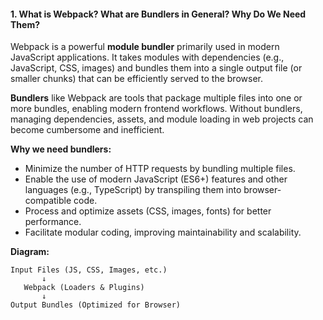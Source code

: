 

#### 1. **What is Webpack? What are Bundlers in General? Why Do We Need Them?**

Webpack is a powerful **module bundler** primarily used in modern JavaScript applications. It takes modules with dependencies (e.g., JavaScript, CSS, images) and bundles them into a single output file (or smaller chunks) that can be efficiently served to the browser.

**Bundlers** like Webpack are tools that package multiple files into one or more bundles, enabling modern frontend workflows. Without bundlers, managing dependencies, assets, and module loading in web projects can become cumbersome and inefficient.

**Why we need bundlers:**

- Minimize the number of HTTP requests by bundling multiple files.
- Enable the use of modern JavaScript (ES6+) features and other languages (e.g., TypeScript) by transpiling them into browser-compatible code.
- Process and optimize assets (CSS, images, fonts) for better performance.
- Facilitate modular coding, improving maintainability and scalability.

**Diagram:**

```
Input Files (JS, CSS, Images, etc.)
       ↓
   Webpack (Loaders & Plugins)
       ↓
Output Bundles (Optimized for Browser)
```
